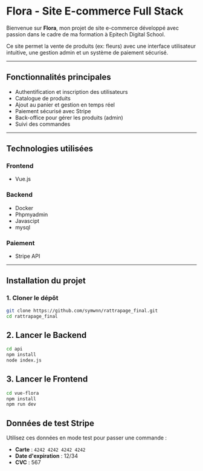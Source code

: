 # Flora - Site E-commerce Full Stack

Bienvenue sur **Flora**, mon projet de site e-commerce développé avec passion dans le cadre de ma formation à Epitech Digital School.

Ce site permet la vente de produits (ex: fleurs) avec une interface utilisateur intuitive, une gestion admin et un système de paiement sécurisé.

---

##  Fonctionnalités principales

-  Authentification et inscription des utilisateurs
-  Catalogue de produits
-  Ajout au panier et gestion en temps réel
-  Paiement sécurisé avec Stripe
-  Back-office pour gérer les produits (admin)
-  Suivi des commandes
---

##  Technologies utilisées

### Frontend

- Vue.js

### Backend

- Docker
- Phpmyadmin
- Javascipt
- mysql

### Paiement

- Stripe API

---

##  Installation du projet

### 1. Cloner le dépôt

```bash
git clone https://github.com/symwnn/rattrapage_final.git
cd rattrapage_final
```

## 2. Lancer le Backend

```bash
cd api
npm install
node index.js
```

## 3. Lancer le Frontend

```bash
cd vue-flora
npm install
npm run dev
```

##  Données de test Stripe

Utilisez ces données en mode test pour passer une commande :

- **Carte** : `4242 4242 4242 4242`
- **Date d'expiration** : 12/34
- **CVC** : 567
